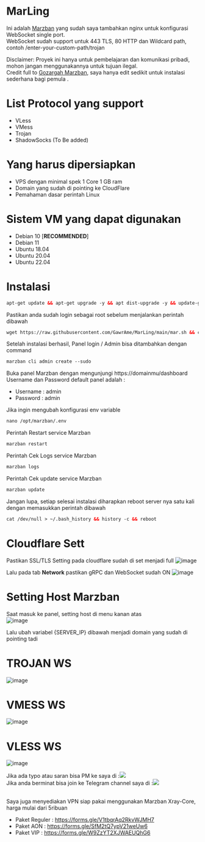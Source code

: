 # MarLing

Ini adalah [Marzban](https://github.com/Gozargah/Marzban) yang sudah saya tambahkan nginx untuk konfigurasi WebSocket single port. </br>
WebSocket sudah support untuk 443 TLS, 80 HTTP dan Wildcard path, contoh /enter-your-custom-path/trojan </br>

Disclaimer: Proyek ini hanya untuk pembelajaran dan komunikasi pribadi, mohon jangan menggunakannya untuk tujuan ilegal. </br>
Credit full to [Gozargah Marzban](https://github.com/Gozargah), saya hanya edit sedikit untuk instalasi sederhana bagi pemula . </br>

# List Protocol yang support
- VLess
- VMess
- Trojan
- ShadowSocks (To Be added)

# Yang harus dipersiapkan
- VPS dengan minimal spek 1 Core 1 GB ram
- Domain yang sudah di pointing ke CloudFlare
- Pemahaman dasar perintah Linux

# Sistem VM yang dapat digunakan
- Debian 10 [**RECOMMENDED**]</br>
- Debian 11 </br>
- Ubuntu 18.04 </br>
- Ubuntu 20.04 </br>
- Ubuntu 22.04 </br>



# Instalasi
  ```html
 apt-get update && apt-get upgrade -y && apt dist-upgrade -y && update-grub && reboot
 ```
Pastikan anda sudah login sebagai root sebelum menjalankan perintah dibawah
 ```html
 wget https://raw.githubusercontent.com/GawrAme/MarLing/main/mar.sh && chmod +x mar.sh && ./mar.sh
 ```
 
Setelah instalasi berhasil, Panel login / Admin bisa ditambahkan dengan command
```html
marzban cli admin create --sudo
 ```
Buka panel Marzban dengan mengunjungi https://domainmu/dashboard <br>
Username dan Password default panel adalah :
- Username : admin
- Password : admin

Jika ingin mengubah konfigurasi env variable 
```html
nano /opt/marzban/.env
 ```
Perintah Restart service Marzban 
```html
marzban restart
 ```
Perintah Cek Logs service Marzban 
```html
marzban logs
 ```
Perintah Cek update service Marzban
```html
marzban update
 ```
Jangan lupa, setiap selesai instalasi diharapkan reboot server nya satu kali dengan memasukkan perintah dibawah
```html
cat /dev/null > ~/.bash_history && history -c && reboot
 ```
# Cloudflare Sett

Pastikan SSL/TLS Setting pada cloudflare sudah di set menjadi full
![image](https://github.com/GawrAme/MarLing/assets/97426017/3aeedf09-308e-41b0-9640-50e4abb77aa0) </br>

Lalu pada tab **Network** pastikan gRPC dan WebSocket sudah ON 
![image](https://github.com/GawrAme/MarLing/assets/97426017/65d9b413-fda4-478a-99a5-b33d8e5fec3d)



# Setting Host Marzban
 
 Saat masuk ke panel, setting host di menu kanan atas <br>
 ![image](https://github.com/GawrAme/MarLing/assets/97426017/6b96bce7-39c7-4b5c-b01e-8dfdea91cb47) </br>

Lalu ubah variabel {SERVER_IP} dibawah menjadi domain yang sudah di pointing tadi <br>
# TROJAN WS
![image](https://github.com/GawrAme/MarLing/assets/97426017/191a485c-07a7-4a28-88d3-b66fa403abc7)
# VMESS WS
![image](https://github.com/GawrAme/MarLing/assets/97426017/7e8b8622-5b55-4d03-aaf3-6a30eabb62e8)
# VLESS WS
![image](https://github.com/GawrAme/MarLing/assets/97426017/ed50c2e1-6060-4773-a8bb-067e3fc5b7e4)
</br>

Jika ada typo atau saran bisa PM ke saya di :<a href="https://t.me/EkoLing" target=”_blank”><img src="https://img.shields.io/static/v1?style=for-the-badge&logo=Telegram&label=Telegram&message=Click%20Here&color=blue"></a><br>
Jika anda berminat bisa join ke Telegram channel saya di :<a href="https://t.me/LingVPN" target=”_blank”><img src="https://img.shields.io/static/v1?style=for-the-badge&logo=Telegram&label=Telegram&message=Click%20Here&color=blue"></a><br>
<br>

Saya juga menyediakan VPN siap pakai menggunakan Marzban Xray-Core, harga mulai dari 5ribuan <br>

- Paket Reguler : https://forms.gle/V1tbqrAq2RkvWJMH7
- Paket AON : https://forms.gle/SfM2tQ7ypV21weUw6
- Paket VIP : https://forms.gle/W9ZzYT2XJWAEUQhG6

</br>
